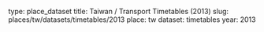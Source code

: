 type: place_dataset
title: Taiwan / Transport Timetables (2013)
slug: places/tw/datasets/timetables/2013
place: tw
dataset: timetables
year: 2013
